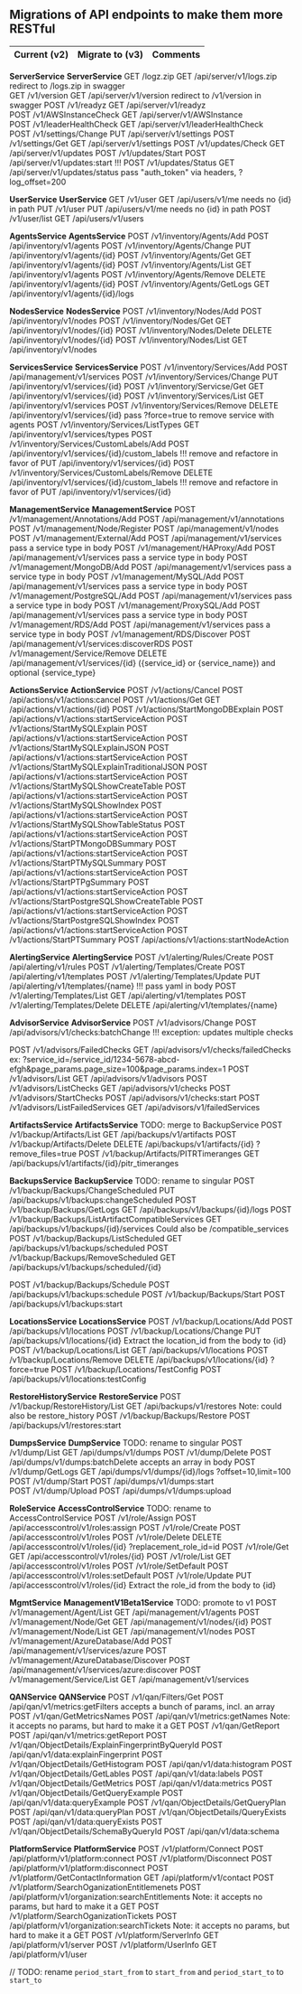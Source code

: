## Migrations of API endpoints to make them more RESTful

| Current (v2)                                    | Migrate to (v3)                              | Comments                        |
| ----------------------------------------------- | -------------------------------------------- | ------------------------------- |

**ServerService**                                   **ServerService**
GET /logz.zip                                       GET /api/server/v1/logs.zip                    redirect to /logs.zip in swagger                                             
GET /v1/version                                     GET /api/server/v1/version                     redirect to /v1/version in swagger
POST /v1/readyz                                     GET /api/server/v1/readyz                                                           
POST /v1/AWSInstanceCheck                           GET /api/server/v1/AWSInstance                                                      
POST /v1/leaderHealthCheck                          GET /api/server/v1/leaderHealthCheck                                                
POST /v1/settings/Change                            PUT /api/server/v1/settings
POST /v1/settings/Get                               GET /api/server/v1/settings
POST /v1/updates/Check                              GET /api/server/v1/updates
POST /v1/updates/Start                              POST /api/server/v1/updates:start              !!!
POST /v1/updates/Status                             GET /api/server/v1/updates/status              pass "auth_token" via headers, ?log_offset=200

**UserService**                                     **UserService**
GET /v1/user                                        GET /api/users/v1/me                           needs no {id} in path
PUT /v1/user                                        PUT /api/users/v1/me                           needs no {id} in path
POST /v1/user/list                                  GET /api/users/v1/users

**AgentsService**                                   **AgentsService**
POST /v1/inventory/Agents/Add                       POST /api/inventory/v1/agents
POST /v1/inventory/Agents/Change                    PUT /api/inventory/v1/agents/{id}
POST /v1/inventory/Agents/Get                       GET /api/inventory/v1/agents/{id}
POST /v1/inventory/Agents/List                      GET /api/inventory/v1/agents
POST /v1/inventory/Agents/Remove                    DELETE /api/inventory/v1/agents/{id}
POST /v1/inventory/Agents/GetLogs                   GET /api/inventory/v1/agents/{id}/logs            

**NodesService**                                   **NodesService**
POST /v1/inventory/Nodes/Add                        POST /api/inventory/v1/nodes
POST /v1/inventory/Nodes/Get                        GET /api/inventory/v1/nodes/{id}
POST /v1/inventory/Nodes/Delete                     DELETE /api/inventory/v1/nodes/{id}
POST /v1/inventory/Nodes/List                       GET /api/inventory/v1/nodes

**ServicesService**                                 **ServicesService**
POST /v1/inventory/Services/Add                     POST /api/management/v1/services
POST /v1/inventory/Services/Change                  PUT /api/inventory/v1/services/{id}
POST /v1/inventory/Servicse/Get                     GET /api/inventory/v1/services/{id}
POST /v1/inventory/Services/List                    GET /api/inventory/v1/services
POST /v1/inventory/Services/Remove                  DELETE /api/inventory/v1/services/{id}            pass ?force=true to remove service with agents
POST /v1/inventory/Services/ListTypes               GET /api/inventory/v1/services/types
POST /v1/inventory/Services/CustomLabels/Add        POST /api/inventory/v1/services/{id}/custom_labels !!! remove and refactore in favor of PUT /api/inventory/v1/services/{id}
POST /v1/inventory/Services/CustomLabels/Remove     DELETE /api/inventory/v1/services/{id}/custom_labels !!! remove and refactore in favor of PUT /api/inventory/v1/services/{id}

**ManagementService**                               **ManagementService**
POST /v1/management/Annotations/Add                 POST /api/management/v1/annotations
POST /v1/management/Node/Register                   POST /api/management/v1/nodes
POST /v1/management/External/Add                    POST /api/management/v1/services                  pass a service type in body
POST /v1/management/HAProxy/Add                     POST /api/management/v1/services                  pass a service type in body
POST /v1/management/MongoDB/Add                     POST /api/management/v1/services                  pass a service type in body
POST /v1/management/MySQL/Add                       POST /api/management/v1/services                  pass a service type in body
POST /v1/management/PostgreSQL/Add                  POST /api/management/v1/services                  pass a service type in body
POST /v1/management/ProxySQL/Add                    POST /api/management/v1/services                  pass a service type in body
POST /v1/management/RDS/Add                         POST /api/management/v1/services                  pass a service type in body
POST /v1/management/RDS/Discover                    POST /api/management/v1/services:discoverRDS
POST /v1/management/Service/Remove                  DELETE /api/management/v1/services/{id}           ({service_id} or {service_name}) and optional {service_type}
<!-- POST /v1/management/Service/Remove             DELETE /api/management/v1/services/{id}           {service_id_or_name} and optional {service_type} -->

**ActionsService**                                  **ActionService**
POST /v1/actions/Cancel                             POST /api/actions/v1/actions:cancel
POST /v1/actions/Get                                GET /api/actions/v1/actions/{id}
POST /v1/actions/StartMongoDBExplain                POST /api/actions/v1/actions:startServiceAction
POST /v1/actions/StartMySQLExplain                  POST /api/actions/v1/actions:startServiceAction
POST /v1/actions/StartMySQLExplainJSON              POST /api/actions/v1/actions:startServiceAction
POST /v1/actions/StartMySQLExplainTraditionalJSON   POST /api/actions/v1/actions:startServiceAction
POST /v1/actions/StartMySQLShowCreateTable          POST /api/actions/v1/actions:startServiceAction
POST /v1/actions/StartMySQLShowIndex                POST /api/actions/v1/actions:startServiceAction
POST /v1/actions/StartMySQLShowTableStatus          POST /api/actions/v1/actions:startServiceAction
POST /v1/actions/StartPTMongoDBSummary              POST /api/actions/v1/actions:startServiceAction
POST /v1/actions/StartPTMySQLSummary                POST /api/actions/v1/actions:startServiceAction
POST /v1/actions/StartPTPgSummary                   POST /api/actions/v1/actions:startServiceAction
POST /v1/actions/StartPostgreSQLShowCreateTable     POST /api/actions/v1/actions:startServiceAction
POST /v1/actions/StartPostgreSQLShowIndex           POST /api/actions/v1/actions:startServiceAction
POST /v1/actions/StartPTSummary                     POST /api/actions/v1/actions:startNodeAction

**AlertingService**                                 **AlertingService**
POST /v1/alerting/Rules/Create                      POST /api/alerting/v1/rules
POST /v1/alerting/Templates/Create                  POST /api/alerting/v1/templates
POST /v1/alerting/Templates/Update                  PUT /api/alerting/v1/templates/{name}            !!! pass yaml in body
POST /v1/alerting/Templates/List                    GET /api/alerting/v1/templates
POST /v1/alerting/Templates/Delete                  DELETE /api/alerting/v1/templates/{name}

**AdvisorService**                                 **AdvisorService**
POST /v1/advisors/Change                            POST /api/advisors/v1/checks:batchChange         !!! exception: updates multiple checks
<!-- POST /v1/advisors/FailedChecks                 POST /api/advisors/v1/checks:failedChecks        !!! try to implement as a GET request, see below -->
POST /v1/advisors/FailedChecks                      GET /api/advisors/v1/checks/failedChecks         ex: ?service_id=/service_id/1234-5678-abcd-efgh&page_params.page_size=100&page_params.index=1
POST /v1/advisors/List                              GET /api/advisors/v1/advisors
POST /v1/advisors/ListChecks                        GET /api/advisors/v1/checks
POST /v1/advisors/StartChecks                       POST /api/advisors/v1/checks:start
POST /v1/advisors/ListFailedServices                GET /api/advisors/v1/failedServices

**ArtifactsService**                                **ArtifactsService**                              TODO: merge to BackupService
POST /v1/backup/Artifacts/List                      GET /api/backups/v1/artifacts
POST /v1/backup/Artifacts/Delete                    DELETE /api/backups/v1/artifacts/{id}             ?remove_files=true
POST /v1/backup/Artifacts/PITRTimeranges            GET /api/backups/v1/artifacts/{id}/pitr_timeranges

**BackupsService**                                  **BackupService**                                 TODO: rename to singular
POST /v1/backup/Backups/ChangeScheduled             PUT /api/backups/v1/backups:changeScheduled
POST /v1/backup/Backups/GetLogs                     GET /api/backups/v1/backups/{id}/logs
POST /v1/backup/Backups/ListArtifactCompatibleServices GET /api/backups/v1/backups/{id}/services      Could also be /compatible_services
POST /v1/backup/Backups/ListScheduled               GET /api/backups/v1/backups/scheduled
POST /v1/backup/Backups/RemoveScheduled             GET /api/backups/v1/backups/scheduled/{id}
<!-- POST /v1/backup/Backups/Restore                                                                  Moved to RestoreService -->
POST /v1/backup/Backups/Schedule                    POST /api/backups/v1/backups:schedule
POST /v1/backup/Backups/Start                       POST /api/backups/v1/backups:start

**LocationsService**                                **LocationsService**
POST /v1/backup/Locations/Add                       POST /api/backups/v1/locations
POST /v1/backup/Locations/Change                    PUT /api/backups/v1/locations/{id}                Extract the location_id from the body to {id}
POST /v1/backup/Locations/List                      GET /api/backups/v1/locations
POST /v1/backup/Locations/Remove                    DELETE /api/backups/v1/locations/{id}             ?force=true
POST /v1/backup/Locations/TestConfig                POST /api/backups/v1/locations:testConfig

**RestoreHistoryService**                           **RestoreService**
POST /v1/backup/RestoreHistory/List                 GET /api/backups/v1/restores                      Note: could also be restore_history
POST /v1/backup/Backups/Restore                     POST /api/backups/v1/restores:start

**DumpsService**                                    **DumpService**                                   TODO: rename to singular
POST /v1/dump/List                                  GET /api/dumps/v1/dumps
POST /v1/dump/Delete                                POST /api/dumps/v1/dumps:batchDelete              accepts an array in body
POST /v1/dump/GetLogs                               GET /api/dumps/v1/dumps/{id}/logs                 ?offset=10,limit=100
POST /v1/dump/Start                                 POST /api/dumps/v1/dumps:start                          
POST /v1/dump/Upload                                POST /api/dumps/v1/dumps:upload

**RoleService**                                     **AccessControlService**                          TODO: rename to AccessControlService
POST /v1/role/Assign                                POST /api/accesscontrol/v1/roles:assign
POST /v1/role/Create                                POST /api/accesscontrol/v1/roles
POST /v1/role/Delete                                DELETE /api/accesscontrol/v1/roles/{id}           ?replacement_role_id=id
POST /v1/role/Get                                   GET /api/accesscontrol/v1/roles/{id}
POST /v1/role/List                                  GET /api/accesscontrol/v1/roles
POST /v1/role/SetDefault                            POST /api/accesscontrol/v1/roles:setDefault
POST /v1/role/Update                                PUT /api/accesscontrol/v1/roles/{id}              Extract the role_id from the body to {id}

**MgmtService**                                     **ManagementV1Beta1Service**                      TODO: promote to v1
POST /v1/management/Agent/List                      GET /api/management/v1/agents
POST /v1/management/Node/Get                        GET /api/management/v1/nodes/{id}
POST /v1/management/Node/List                       GET /api/management/v1/nodes
POST /v1/management/AzureDatabase/Add               POST /api/management/v1/services/azure
POST /v1/management/AzureDatabase/Discover          POST /api/management/v1/services/azure:discover
POST /v1/management/Service/List                    GET /api/management/v1/services

**QANService**                                      **QANService**
POST /v1/qan/Filters/Get                            POST /api/qan/v1/metrics:getFilters               accepts a bunch of params, incl. an array
POST /v1/qan/GetMetricsNames                        POST /api/qan/v1/metrics:getNames                 Note: it accepts no params, but hard to make it a GET
POST /v1/qan/GetReport                              POST /api/qan/v1/metrics:getReport
POST /v1/qan/ObjectDetails/ExplainFingerprintByQueryId POST /api/qan/v1/data:explainFingerprint
POST /v1/qan/ObjectDetails/GetHistogram             POST /api/qan/v1/data:histogram
POST /v1/qan/ObjectDetails/GetLables                POST /api/qan/v1/data:labels
POST /v1/qan/ObjectDetails/GetMetrics               POST /api/qan/v1/data:metrics
POST /v1/qan/ObjectDetails/GetQueryExample          POST /api/qan/v1/data:queryExample
POST /v1/qan/ObjectDetails/GetQueryPlan             POST /api/qan/v1/data:queryPlan
POST /v1/qan/ObjectDetails/QueryExists              POST /api/qan/v1/data:queryExists
POST /v1/qan/ObjectDetails/SchemaByQueryId          POST /api/qan/v1/data:schema

**PlatformService**                                 **PlatformService**
POST /v1/platform/Connect                           POST /api/platform/v1/platform:connect
POST /v1/platform/Disconnect                        POST /api/platform/v1/platform:disconnect
POST /v1/platform/GetContactInformation             GET /api/platform/v1/contact
POST /v1/platform/SearchOganizationEntitlemenets    POST /api/platform/v1/organization:searchEntitlements   Note: it accepts no params, but hard to make it a GET
POST /v1/platform/SearchOganizationTickets          POST /api/platform/v1/organization:searchTickets        Note: it accepts no params, but hard to make it a GET
POST /v1/platform/ServerInfo                        GET /api/platform/v1/server
POST /v1/platform/UserInfo                          GET /api/platform/v1/user

// TODO: rename `period_start_from` to `start_from` and `period_start_to` to `start_to`
